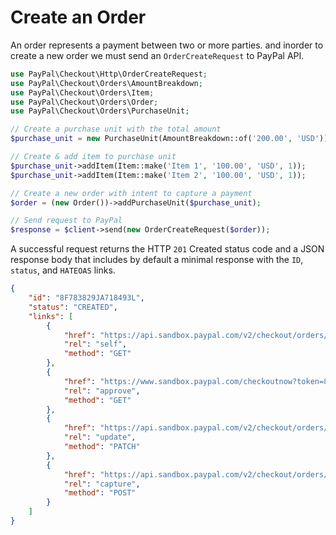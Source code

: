 # Create an Order

An order represents a payment between two or more parties. and inorder to create a new order we must send
an `OrderCreateRequest` to PayPal API.

```php
use PayPal\Checkout\Http\OrderCreateRequest;
use PayPal\Checkout\Orders\AmountBreakdown;
use PayPal\Checkout\Orders\Item;
use PayPal\Checkout\Orders\Order;
use PayPal\Checkout\Orders\PurchaseUnit;

// Create a purchase unit with the total amount
$purchase_unit = new PurchaseUnit(AmountBreakdown::of('200.00', 'USD'));

// Create & add item to purchase unit
$purchase_unit->addItem(Item::make('Item 1', '100.00', 'USD', 1));
$purchase_unit->addItem(Item::make('Item 2', '100.00', 'USD', 1));

// Create a new order with intent to capture a payment
$order = (new Order())->addPurchaseUnit($purchase_unit);

// Send request to PayPal
$response = $client->send(new OrderCreateRequest($order));
```

A successful request returns the HTTP `201` Created status code and a JSON response body that includes by default a
minimal response with the `ID`, `status`, and `HATEOAS` links.

```json
{
    "id": "8F783829JA718493L",
    "status": "CREATED",
    "links": [
        {
            "href": "https://api.sandbox.paypal.com/v2/checkout/orders/8F783829JA718493L",
            "rel": "self",
            "method": "GET"
        },
        {
            "href": "https://www.sandbox.paypal.com/checkoutnow?token=8F783829JA718493L",
            "rel": "approve",
            "method": "GET"
        },
        {
            "href": "https://api.sandbox.paypal.com/v2/checkout/orders/8F783829JA718493L",
            "rel": "update",
            "method": "PATCH"
        },
        {
            "href": "https://api.sandbox.paypal.com/v2/checkout/orders/8F783829JA718493L/capture",
            "rel": "capture",
            "method": "POST"
        }
    ]
}
```
